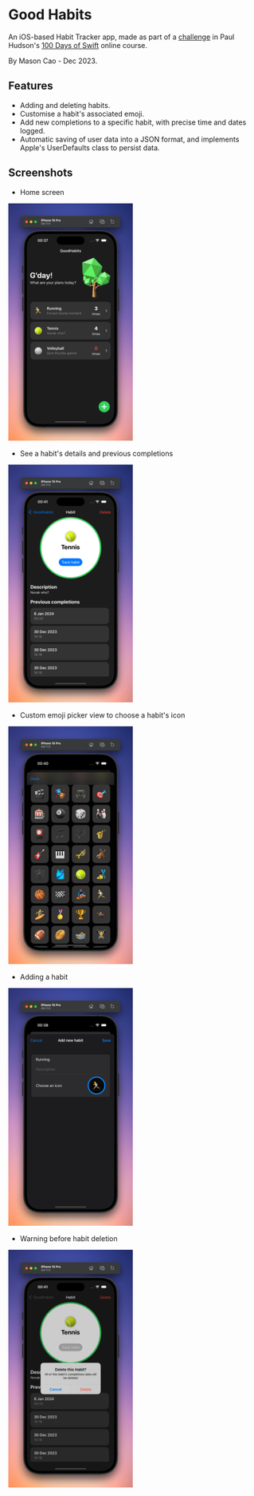 # Good Habits
An iOS-based Habit Tracker app, made as part of a [challenge](https://www.hackingwithswift.com/guide/ios-swiftui/4/3/challenge) in Paul Hudson's [100 Days of Swift](https://www.hackingwithswift.com/100/swiftui/) online course.

By Mason Cao - Dec 2023.

## Features
- Adding and deleting habits. 
- Customise a habit's associated emoji.
- Add new completions to a specific habit, with precise time and dates logged.
- Automatic saving of user data into a JSON format, and implements Apple's UserDefaults class to persist data.

## Screenshots
- Home screen  
<img src="GoodHabits Previews/Home View.png" width="250">

- See a habit's details and previous completions  
<img src="GoodHabits Previews/Habit Detail View.png" width="250">

- Custom emoji picker view to choose a habit's icon  
<img src="GoodHabits Previews/Emoji Picker View.png" width="250">

- Adding a habit
<img src="GoodHabits Previews/Add Habit View.png" width="250">

- Warning before habit deletion
<img src="GoodHabits Previews/Habit Delete Alert.png" width="250">


